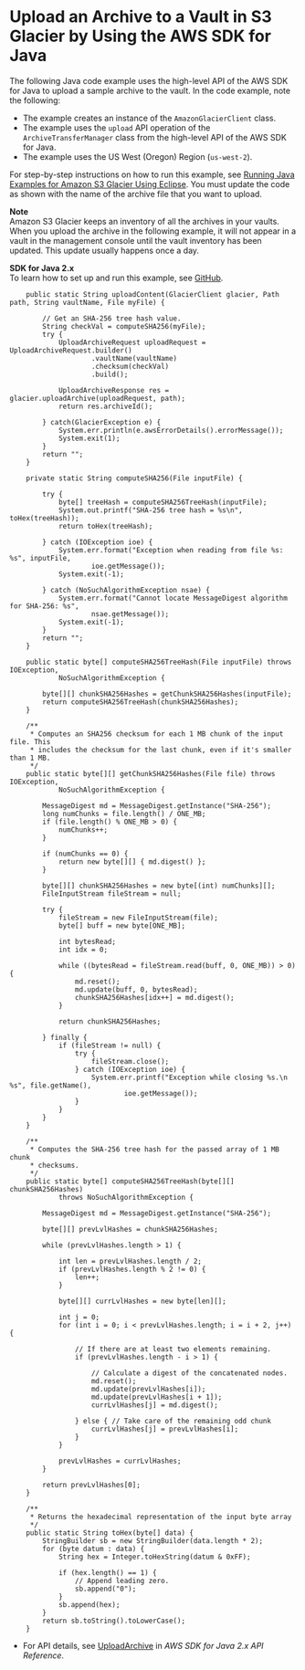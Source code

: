 # Upload an Archive to a Vault in S3 Glacier by Using the AWS SDK for Java<a name="getting-started-upload-archive-java"></a>

The following Java code example uses the high\-level API of the AWS SDK for Java to upload a sample archive to the vault\. In the code example, note the following: 
+ The example creates an instance of the `AmazonGlacierClient` class\. 
+ The example uses the `upload` API operation of the `ArchiveTransferManager` class from the high\-level API of the AWS SDK for Java\. 
+ The example uses the US West \(Oregon\) Region \(`us-west-2`\)\.

For step\-by\-step instructions on how to run this example, see [Running Java Examples for Amazon S3 Glacier Using Eclipse](using-aws-sdk-for-java.md#setting-up-and-testing-sdk-java)\. You must update the code as shown with the name of the archive file that you want to upload\.

**Note**  
Amazon S3 Glacier keeps an inventory of all the archives in your vaults\. When you upload the archive in the following example, it will not appear in a vault in the management console until the vault inventory has been updated\. This update usually happens once a day\. 

**SDK for Java 2\.x**  
 To learn how to set up and run this example, see [GitHub](https://github.com/awsdocs/aws-doc-sdk-examples/tree/main/javav2/example_code/glacier#readme)\. 
  

```
    public static String uploadContent(GlacierClient glacier, Path path, String vaultName, File myFile) {

        // Get an SHA-256 tree hash value.
        String checkVal = computeSHA256(myFile);
        try {
            UploadArchiveRequest uploadRequest = UploadArchiveRequest.builder()
                    .vaultName(vaultName)
                    .checksum(checkVal)
                    .build();

            UploadArchiveResponse res = glacier.uploadArchive(uploadRequest, path);
            return res.archiveId();

        } catch(GlacierException e) {
            System.err.println(e.awsErrorDetails().errorMessage());
            System.exit(1);
        }
        return "";
    }

    private static String computeSHA256(File inputFile) {

        try {
            byte[] treeHash = computeSHA256TreeHash(inputFile);
            System.out.printf("SHA-256 tree hash = %s\n", toHex(treeHash));
            return toHex(treeHash);

        } catch (IOException ioe) {
            System.err.format("Exception when reading from file %s: %s", inputFile,
                    ioe.getMessage());
            System.exit(-1);

        } catch (NoSuchAlgorithmException nsae) {
            System.err.format("Cannot locate MessageDigest algorithm for SHA-256: %s",
                    nsae.getMessage());
            System.exit(-1);
        }
        return "";
    }

    public static byte[] computeSHA256TreeHash(File inputFile) throws IOException,
            NoSuchAlgorithmException {

        byte[][] chunkSHA256Hashes = getChunkSHA256Hashes(inputFile);
        return computeSHA256TreeHash(chunkSHA256Hashes);
    }

    /**
     * Computes an SHA256 checksum for each 1 MB chunk of the input file. This
     * includes the checksum for the last chunk, even if it's smaller than 1 MB.
     */
    public static byte[][] getChunkSHA256Hashes(File file) throws IOException,
            NoSuchAlgorithmException {

        MessageDigest md = MessageDigest.getInstance("SHA-256");
        long numChunks = file.length() / ONE_MB;
        if (file.length() % ONE_MB > 0) {
            numChunks++;
        }

        if (numChunks == 0) {
            return new byte[][] { md.digest() };
        }

        byte[][] chunkSHA256Hashes = new byte[(int) numChunks][];
        FileInputStream fileStream = null;

        try {
            fileStream = new FileInputStream(file);
            byte[] buff = new byte[ONE_MB];

            int bytesRead;
            int idx = 0;

            while ((bytesRead = fileStream.read(buff, 0, ONE_MB)) > 0) {
                md.reset();
                md.update(buff, 0, bytesRead);
                chunkSHA256Hashes[idx++] = md.digest();
            }

            return chunkSHA256Hashes;

        } finally {
            if (fileStream != null) {
                try {
                    fileStream.close();
                } catch (IOException ioe) {
                    System.err.printf("Exception while closing %s.\n %s", file.getName(),
                            ioe.getMessage());
                }
            }
        }
    }

    /**
     * Computes the SHA-256 tree hash for the passed array of 1 MB chunk
     * checksums.
     */
    public static byte[] computeSHA256TreeHash(byte[][] chunkSHA256Hashes)
            throws NoSuchAlgorithmException {

        MessageDigest md = MessageDigest.getInstance("SHA-256");

        byte[][] prevLvlHashes = chunkSHA256Hashes;

        while (prevLvlHashes.length > 1) {

            int len = prevLvlHashes.length / 2;
            if (prevLvlHashes.length % 2 != 0) {
                len++;
            }

            byte[][] currLvlHashes = new byte[len][];

            int j = 0;
            for (int i = 0; i < prevLvlHashes.length; i = i + 2, j++) {

                // If there are at least two elements remaining.
                if (prevLvlHashes.length - i > 1) {

                    // Calculate a digest of the concatenated nodes.
                    md.reset();
                    md.update(prevLvlHashes[i]);
                    md.update(prevLvlHashes[i + 1]);
                    currLvlHashes[j] = md.digest();

                } else { // Take care of the remaining odd chunk
                    currLvlHashes[j] = prevLvlHashes[i];
                }
            }

            prevLvlHashes = currLvlHashes;
        }

        return prevLvlHashes[0];
    }

    /**
     * Returns the hexadecimal representation of the input byte array
     */
    public static String toHex(byte[] data) {
        StringBuilder sb = new StringBuilder(data.length * 2);
        for (byte datum : data) {
            String hex = Integer.toHexString(datum & 0xFF);

            if (hex.length() == 1) {
                // Append leading zero.
                sb.append("0");
            }
            sb.append(hex);
        }
        return sb.toString().toLowerCase();
    }
```
+  For API details, see [UploadArchive](https://docs.aws.amazon.com/goto/SdkForJavaV2/glacier-2012-06-01/UploadArchive) in *AWS SDK for Java 2\.x API Reference*\. 